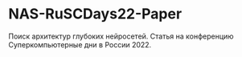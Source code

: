 # NAS-RuSCDays22-Paper
Поиск архитектур глубоких нейросетей. Статья на конференцию Суперкомпьютерные дни в России 2022.
